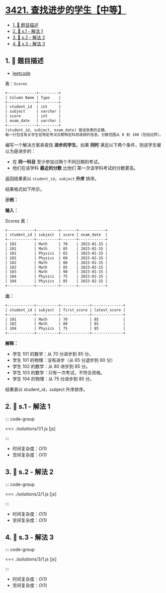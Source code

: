 # [3421. 查找进步的学生【中等】](https://github.com/tnotesjs/TNotes.leetcode/tree/main/notes/3421.%20%E6%9F%A5%E6%89%BE%E8%BF%9B%E6%AD%A5%E7%9A%84%E5%AD%A6%E7%94%9F%E3%80%90%E4%B8%AD%E7%AD%89%E3%80%91)

<!-- region:toc -->

- [1. 📝 题目描述](#1--题目描述)
- [2. 🎯 s.1 - 解法 1](#2--s1---解法-1)
- [3. 🎯 s.2 - 解法 2](#3--s2---解法-2)
- [4. 🎯 s.3 - 解法 3](#4--s3---解法-3)

<!-- endregion:toc -->

## 1. 📝 题目描述

- [leetcode](https://leetcode.cn/problems/find-students-who-improved/)

表：`Scores`

```txt
+-------------+---------+
| Column Name | Type    |
+-------------+---------+
| student_id  | int     |
| subject     | varchar |
| score       | int     |
| exam_date   | varchar |
+-------------+---------+
(student_id, subject, exam_date) 是这张表的主键。
每一行包含有关学生在特定考试日期特定科目成绩的信息。分数范围从 0 到 100（包括边界）。
```

编写一个解决方案来查找 **进步的学生**。如果 **同时** 满足以下两个条件，则该学生被认为是进步的：

- 在 **同一科目** 至少参加过两个不同日期的考试。
- 他们在该学科 **最近的分数** 比他们 第一次该学科考试的分数更高。

返回结果表以 `student_id`，`subject` **升序** 排序。

结果格式如下所示。

**示例：**

**输入：**

Scores 表：

```txt
+------------+----------+-------+------------+
| student_id | subject  | score | exam_date  |
+------------+----------+-------+------------+
| 101        | Math     | 70    | 2023-01-15 |
| 101        | Math     | 85    | 2023-02-15 |
| 101        | Physics  | 65    | 2023-01-15 |
| 101        | Physics  | 60    | 2023-02-15 |
| 102        | Math     | 80    | 2023-01-15 |
| 102        | Math     | 85    | 2023-02-15 |
| 103        | Math     | 90    | 2023-01-15 |
| 104        | Physics  | 75    | 2023-01-15 |
| 104        | Physics  | 85    | 2023-02-15 |
+------------+----------+-------+------------+
```

**出：**

```txt
+------------+----------+-------------+--------------+
| student_id | subject  | first_score | latest_score |
+------------+----------+-------------+--------------+
| 101        | Math     | 70          | 85           |
| 102        | Math     | 80          | 85           |
| 104        | Physics  | 75          | 85           |
+------------+----------+-------------+--------------+
```

**解释：**

- 学生 101 的数学：从 70 分进步到 85 分。
- 学生 101 的物理：没有进步（从 65 分退步到 60 分）
- 学生 102 的数学：从 80 进步到 85 分。
- 学生 103 的数学：只有一次考试，不符合资格。
- 学生 104 的物理：从 75 分进步到 85 分。

结果表以 student_id，subject 升序排序。

## 2. 🎯 s.1 - 解法 1

::: code-group

<<< ./solutions/1/1.js [js]

:::

- 时间复杂度：$O(1)$
- 空间复杂度：$O(1)$

## 3. 🎯 s.2 - 解法 2

::: code-group

<<< ./solutions/2/1.js [js]

:::

- 时间复杂度：$O(1)$
- 空间复杂度：$O(1)$

## 4. 🎯 s.3 - 解法 3

::: code-group

<<< ./solutions/3/1.js [js]

:::

- 时间复杂度：$O(1)$
- 空间复杂度：$O(1)$
